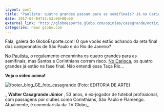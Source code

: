 ```yaml
---
layout: post
title: "Paulista: quatro grandes passam para as semifinais? Já no Carioca..."
date: 2017-04-04T15:53:00+00:00
external_link: "http://globoesporte.globo.com/opiniao/casagrande/noticia/2017/04/paulista-quatro-grandes-passam-para-semifinais-ja-no-carioca.html"
categories: news globo.com
---
```

Fala, galera do GloboEsporte.com! O que vocês estão achando da reta final dos campeonatos de São Paulo e do Rio de Janeiro?

[No Paulista](http://globoesporte.globo.com/sp/futebol/campeonato-paulista/), o regulamento encaminha os quatro grandes para as semifinais, mas Santos e Corinthians correm risco. [No Carioca](http://globoesporte.globo.com/rj/futebol/campeonato-carioca/), os quatro grandes já estão na fase final. Não entendi essa Taça Rio...

**Veja o vídeo acima!**

 ![footer_blog_GE_foto_casagrande (Foto: EDITORIA DE ARTE)](http://s2.glbimg.com/22Yy1zFeVZFMZVAC4yMh2Q0SN1U=/0x0:205x172/205x172/s.glbimg.com/es/ge/f/original/2016/09/27/footer_blog_ge_foto_casagrande.jpg "footer\_blog\_GE\_foto\_casagrande (Foto: EDITORIA DE ARTE)")  

_ **Walter Casagrande Júnior** , 53 anos, é ex-jogador de futebol profissional, com passagens por clubes como Corinthians, São Paulo e Flamengo. Atualmente, é comentarista da TV Globo_


